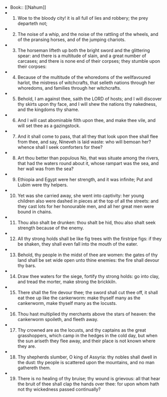 - Book:: [[Nahum]]
- 1. Woe to the bloody city! it is all full of lies and robbery; the prey departeth not;
- 2. The noise of a whip, and the noise of the rattling of the wheels, and of the pransing horses, and of the jumping chariots.
- 3. The horseman lifteth up both the bright sword and the glittering spear: and there is a multitude of slain, and a great number of carcases; and there is none end of their corpses; they stumble upon their corpses:
- 4. Because of the multitude of the whoredoms of the wellfavoured harlot, the mistress of witchcrafts, that selleth nations through her whoredoms, and families through her witchcrafts.
- 5. Behold, I am against thee, saith the LORD of hosts; and I will discover thy skirts upon thy face, and I will shew the nations thy nakedness, and the kingdoms thy shame.
- 6. And I will cast abominable filth upon thee, and make thee vile, and will set thee as a gazingstock.
- 7. And it shall come to pass, that all they that look upon thee shall flee from thee, and say, Nineveh is laid waste: who will bemoan her? whence shall I seek comforters for thee?
- 8. Art thou better than populous No, that was situate among the rivers, that had the waters round about it, whose rampart was the sea, and her wall was from the sea?
- 9. Ethiopia and Egypt were her strength, and it was infinite; Put and Lubim were thy helpers.
- 10. Yet was she carried away, she went into captivity: her young children also were dashed in pieces at the top of all the streets: and they cast lots for her honourable men, and all her great men were bound in chains.
- 11. Thou also shalt be drunken: thou shalt be hid, thou also shalt seek strength because of the enemy.
- 12. All thy strong holds shall be like fig trees with the firstripe figs: if they be shaken, they shall even fall into the mouth of the eater.
- 13. Behold, thy people in the midst of thee are women: the gates of thy land shall be set wide open unto thine enemies: the fire shall devour thy bars.
- 14. Draw thee waters for the siege, fortify thy strong holds: go into clay, and tread the morter, make strong the brickkiln.
- 15. There shall the fire devour thee; the sword shall cut thee off, it shall eat thee up like the cankerworm: make thyself many as the cankerworm, make thyself many as the locusts.
- 16. Thou hast multiplied thy merchants above the stars of heaven: the cankerworm spoileth, and fleeth away.
- 17. Thy crowned are as the locusts, and thy captains as the great grasshoppers, which camp in the hedges in the cold day, but when the sun ariseth they flee away, and their place is not known where they are.
- 18. Thy shepherds slumber, O king of Assyria: thy nobles shall dwell in the dust: thy people is scattered upon the mountains, and no man gathereth them.
- 19. There is no healing of thy bruise; thy wound is grievous: all that hear the bruit of thee shall clap the hands over thee: for upon whom hath not thy wickedness passed continually?

